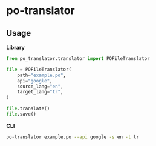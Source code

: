# po-translator

## Usage

**Library**

```python
from po_translator.translator import POFileTranslator

file = POFileTranslator(
    path="example.po",
    api="google",
    source_lang="en",
    target_lang="tr",
)

file.translate()
file.save()
```

**CLI**

```bash
po-translator example.po --api google -s en -t tr
```